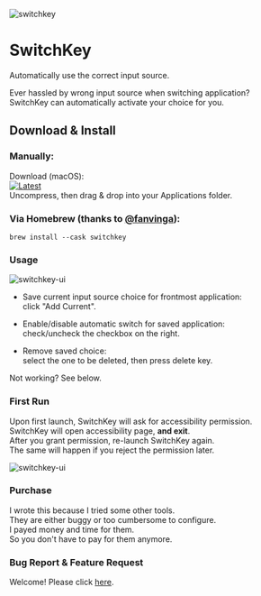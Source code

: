![switchkey](README.assets/switchkey.png)

# SwitchKey

Automatically use the correct input source.

Ever hassled by wrong input source when switching application?  
SwitchKey can automatically activate your choice for you.

## Download & Install

### Manually:

Download (macOS):  
[![Latest](https://img.shields.io/badge/dynamic/json?color=brightgreen&label=latest&query=%24.tag_name&url=https%3A%2F%2Fapi.github.com%2Frepos%2Fitsuhane%2FSwitchKey%2Freleases%2Flatest&style=social)](https://github.com/itsuhane/SwitchKey/releases/latest/download/SwitchKey.zip)  
Uncompress, then drag & drop into your Applications folder.

### Via Homebrew (thanks to [@fanvinga](//github.com/fanvinga/)):

```
brew install --cask switchkey
```

### Usage

![switchkey-ui](README.assets/switchkey-ui.png)

- Save current input source choice for frontmost application:  
  click "Add Current".

- Enable/disable automatic switch for saved application:  
  check/uncheck the checkbox on the right.

- Remove saved choice:  
  select the one to be deleted, then press delete key.

Not working? See below.

### First Run

Upon first launch, SwitchKey will ask for accessibility permission.  
SwitchKey will open accessibility page, **and exit**.  
After you grant permission, re-launch SwitchKey again.  
The same will happen if you reject the permission later.

![switchkey-ui](README.assets/switchkey-permission.png)

### Purchase

I wrote this because I tried some other tools.  
They are either buggy or too cumbersome to configure.  
I payed money and time for them.  
So you don't have to pay for them anymore.

### Bug Report & Feature Request

Welcome! Please click [here](https://github.com/itsuhane/SwitchKey/issues/new).